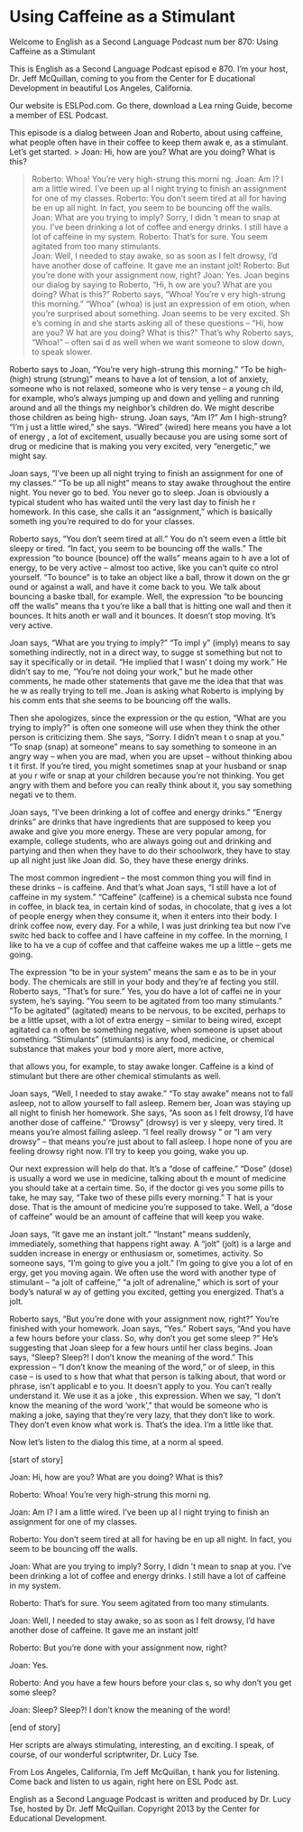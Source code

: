 # Using Caffeine as a Stimulant

Welcome to English as a Second Language Podcast num ber 870: Using Caffeine as a Stimulant 

This is English as a Second Language Podcast episod e 870. I’m your host, Dr. Jeff McQuillan, coming to you from the Center for E ducational Development in beautiful Los Angeles, California.  

Our website is ESLPod.com. Go there, download a Lea rning Guide, become a member of ESL Podcast.  

This episode is a dialog between Joan and Roberto, about using caffeine, what people often have in their coffee to keep them awak e, as a stimulant. Let’s get started. > Joan:  Hi, how are you?  What are you doing?  What is this? 
> Roberto:  Whoa!  You’re very high-strung this morni ng. 
> Joan:  Am I?  I am a little wired.  I’ve been up al l night trying to finish an assignment for one of my classes. 
> Roberto:  You don’t seem tired at all for having be en up all night.  In fact, you seem to be bouncing off the walls. 
> Joan:  What are you trying to imply?  Sorry, I didn ’t mean to snap at you.  I’ve been drinking a lot of coffee and energy drinks.  I  still have a lot of caffeine in my system. 
> Roberto:  That’s for sure.  You seem agitated from too many stimulants.  
> Joan:  Well, I needed to stay awake, so as soon as I felt drowsy, I’d have another dose of caffeine.  It gave me an instant jolt! 
> Roberto:  But you’re done with your assignment now,  right? 
> Joan:  Yes. 
> Joan begins our dialog by saying to Roberto, “Hi, h ow are you? What are you doing? What is this?” Roberto says, “Whoa! You’re v ery high-strung this morning.” “Whoa” (whoa) is just an expression of em otion, when you’re surprised about something. Joan seems to be very excited.  Sh e’s coming in and she starts asking all of these questions – “Hi, how are you? W hat are you doing? What is this?” That’s why Roberto says, “Whoa!” – often sai d as well when we want someone to slow down, to speak slower.  

Roberto says to Joan, “You’re very high-strung this  morning.” “To be high- (high) strung (strung)” means to have a lot of tension, a lot of anxiety, someone who is not relaxed, someone who is very tense – a young ch ild, for example, who’s always jumping up and down and yelling and running around and all the things my neighbor’s children do. We might describe those children as being high- strung. Joan says, “Am I?” Am I high-strung? “I’m j ust a little wired,” she says. “Wired” (wired) here means you have a lot of energy , a lot of excitement, usually because you are using some sort of drug or medicine  that is making you very excited, very “energetic,” we might say.  

Joan says, “I’ve been up all night trying to finish  an assignment for one of my classes.” “To be up all night” means to stay awake throughout the entire night. You never go to bed. You never go to sleep. Joan is  obviously a typical student who has waited until the very last day to finish he r homework. In this case, she calls it an “assignment,” which is basically someth ing you’re required to do for your classes.  

Roberto says, “You don’t seem tired at all.” You do n’t seem even a little bit sleepy or tired. “In fact, you seem to be bouncing off the walls.” The expression “to bounce (bounce) off the walls” means again to h ave a lot of energy, to be very active – almost too active, like you can’t quite co ntrol yourself. “To bounce” is to take an object like a ball, throw it down on the gr ound or against a wall, and have it come back to you. We talk about bouncing a baske tball, for example. Well, the expression “to be bouncing off the walls” means tha t you’re like a ball that is hitting one wall and then it bounces. It hits anoth er wall and it bounces. It doesn’t stop moving. It’s very active.  

Joan says, “What are you trying to imply?” “To impl y” (imply) means to say something indirectly, not in a direct way, to sugge st something but not to say it specifically or in detail. “He implied that I wasn’ t doing my work.” He didn’t say to me, “You’re not doing your work,” but he made other  comments, he made other statements that gave me the idea that that was he w as really trying to tell me. Joan is asking what Roberto is implying by his comm ents that she seems to be bouncing off the walls.  

Then she apologizes, since the expression or the qu estion, “What are you trying to imply?” is often one someone will use when they think the other person is criticizing them. She says, “Sorry. I didn’t mean t o snap at you.” “To snap (snap) at someone” means to say something to someone in an  angry way – when you are mad, when you are upset – without thinking abou t it first. If you’re tired, you might sometimes snap at your husband or snap at you r wife or snap at your children because you’re not thinking. You get angry  with them and before you can really think about it, you say something negati ve to them.  

Joan says, “I’ve been drinking a lot of coffee and energy drinks.” “Energy drinks” are drinks that have ingredients that are supposed to keep you awake and give you more energy. These are very popular among, for example, college students, who are always going out and drinking and partying and then when they have to do their schoolwork, they have to stay up all night  just like Joan did. So, they have these energy drinks.  

The most common ingredient – the most common thing you will find in these drinks – is caffeine. And that’s what Joan says, “I  still have a lot of caffeine in my system.” “Caffeine” (caffeine) is a chemical substa nce found in coffee, in black tea, in certain kind of sodas, in chocolate, that g ives a lot of people energy when they consume it, when it enters into their body. I drink coffee now, every day. For a while, I was just drinking tea but now I’ve switc hed back to coffee and I have caffeine in my coffee. In the morning, I like to ha ve a cup of coffee and that caffeine wakes me up a little – gets me going.  

The expression “to be in your system” means the sam e as to be in your body. The chemicals are still in your body and they’re af fecting you still. Roberto says, “That’s for sure.” Yes, you do have a lot of caffei ne in your system, he’s saying. “You seem to be agitated from too many stimulants.”  “To be agitated” (agitated) means to be nervous, to be excited, perhaps to be a  little upset, with a lot of extra energy – similar to being wired, except agitated ca n often be something negative, when someone is upset about something. “Stimulants”  (stimulants) is any food, medicine, or chemical substance that makes your bod y more alert, more active,  

that allows you, for example, to stay awake longer.  Caffeine is a kind of stimulant but there are other chemical stimulants as well.  

Joan says, “Well, I needed to stay awake.” “To stay  awake” means not to fall asleep, not to allow yourself to fall asleep. Remem ber, Joan was staying up all night to finish her homework. She says, “As soon as  I felt drowsy, I’d have another dose of caffeine.” “Drowsy” (drowsy) is ver y sleepy, very tired. It means you’re almost falling asleep. “I feel really drowsy ” or “I am very drowsy” – that means you’re just about to fall asleep. I hope none  of you are feeling drowsy right now. I’ll try to keep you going, wake you up.  

Our next expression will help do that. It’s a “dose  of caffeine.” “Dose” (dose) is usually a word we use in medicine, talking about th e mount of medicine you should take at a certain time. So, if the doctor gi ves you some pills to take, he may say, “Take two of these pills every morning.” T hat is your dose. That is the amount of medicine you’re supposed to take. Well, a  “dose of caffeine” would be an amount of caffeine that will keep you wake.  

Joan says, “It gave me an instant jolt.” “Instant” means suddenly, immediately, something that happens right away. A “jolt” (jolt) is a large and sudden increase in energy or enthusiasm or, sometimes, activity. So  someone says, “I’m going to give you a jolt.” I’m going to give you a lot of en ergy, get you moving again. We often use the word with another type of stimulant –  “a jolt of caffeine,” “a jolt of adrenaline,” which is sort of your body’s natural w ay of getting you excited, getting you energized. That’s a jolt.  

Roberto says, “But you’re done with your assignment  now, right?” You’re finished with your homework. Joan says, “Yes.” Robert says, “And you have a few hours before your class. So, why don’t you get some sleep ?” He’s suggesting that Joan sleep for a few hours until her class begins. Joan says, “Sleep? Sleep?! I don’t know the meaning of the word.” This expression – “I  don’t know the meaning of the word,” or of sleep, in this case – is used to s how that what that person is talking about, that word or phrase, isn’t applicabl e to you. It doesn’t apply to you. You can’t really understand it. We use it as a joke , this expression. When we say, “I don’t know the meaning of the word ‘work’,” that  would be someone who is making a joke, saying that they’re very lazy, that they don’t like to work. They don’t even know what work is. That’s the idea. I’m a little like that. 

Now let’s listen to the dialog this time, at a norm al speed. 

[start of story] 

Joan:  Hi, how are you?  What are you doing?  What is this? 

Roberto:  Whoa!  You’re very high-strung this morni ng. 

Joan:  Am I?  I am a little wired.  I’ve been up al l night trying to finish an assignment for one of my classes. 

Roberto:  You don’t seem tired at all for having be en up all night.  In fact, you seem to be bouncing off the walls. 

Joan:  What are you trying to imply?  Sorry, I didn ’t mean to snap at you.  I’ve been drinking a lot of coffee and energy drinks.  I  still have a lot of caffeine in my system. 

Roberto:  That’s for sure.  You seem agitated from too many stimulants.  

Joan:  Well, I needed to stay awake, so as soon as I felt drowsy, I’d have another dose of caffeine.  It gave me an instant jolt! 

Roberto:  But you’re done with your assignment now,  right? 

Joan:  Yes. 

Roberto:  And you have a few hours before your clas s, so why don’t you get some sleep? 

Joan:  Sleep?  Sleep?!  I don’t know the meaning of  the word! 

[end of story] 

Her scripts are always stimulating, interesting, an d exciting. I speak, of course, of our wonderful scriptwriter, Dr. Lucy Tse.  

From Los Angeles, California, I’m Jeff McQuillan, t hank you for listening. Come back and listen to us again, right here on ESL Podc ast. 

English as a Second Language Podcast is written and  produced by Dr. Lucy Tse, hosted by Dr. Jeff McQuillan. Copyright 2013 by the  Center for Educational Development.

